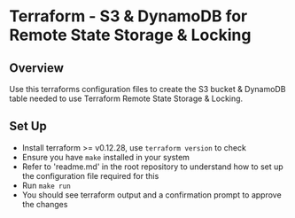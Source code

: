 # Terraform - S3 & DynamoDB for Remote State Storage & Locking

## Overview
Use this terraforms configuration files to create the S3 bucket & DynamoDB table needed to use Terraform Remote State Storage & Locking.

## Set Up
- Install terraform >= v0.12.28, use `terraform version` to check
- Ensure you have `make` installed in your system
- Refer to 'readme.md' in the root repository to understand how to set up the configuration file required for this
- Run `make run`
- You should see terraform output and a confirmation prompt to approve the changes
